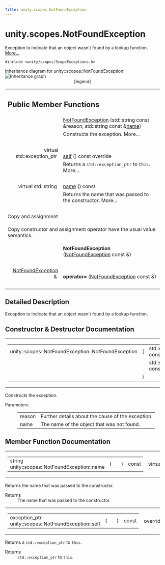 ```yaml
---
Title: unity.scopes.NotFoundException
---
```


# unity.scopes.NotFoundException

<p>Exception to indicate that an object wasn't found by a lookup function.  
<a href="#details">More...</a></p>
<p><code>#include &lt;unity/scopes/ScopeExceptions.h&gt;</code></p>
Inheritance diagram for unity::scopes::NotFoundException:
<img src="https://developer.ubuntu.com/static/devportal_uploaded/56f983b2-6fb8-461f-b0e4-d9b3eba4403e-../unity.scopes.NotFoundException/classunity_1_1scopes_1_1_not_found_exception__inherit__graph.png" border="0" usemap="#unity_1_1scopes_1_1_not_found_exception_inherit__map" alt="Inheritance graph"/>
<map name="unity_1_1scopes_1_1_not_found_exception_inherit__map" id="unity_1_1scopes_1_1_not_found_exception_inherit__map">
</map>
<center><span class="legend">[legend]</span></center>
<table class="memberdecls">
<tr class="heading"><td colspan="2"><h2 class="groupheader">
Public Member Functions</h2></td></tr>
<tr class="memitem:adcda23015482c9a3fd7d7890ab152b9f"><td class="memItemLeft" align="right" valign="top">&#160;</td><td class="memItemRight" valign="bottom"><a class="el" href="#adcda23015482c9a3fd7d7890ab152b9f">NotFoundException</a> (std::string const &amp;reason, std::string const &amp;<a class="el" href="#a7a27983f2cfa8034f2dccb67a996730b">name</a>)</td></tr>
<tr class="memdesc:adcda23015482c9a3fd7d7890ab152b9f"><td class="mdescLeft">&#160;</td><td class="mdescRight">Constructs the exception.  More...<br /></td></tr>
<tr class="separator:adcda23015482c9a3fd7d7890ab152b9f"><td class="memSeparator" colspan="2">&#160;</td></tr>
<tr class="memitem:a649bfe3375d8e276394a73c07908411d"><td class="memItemLeft" align="right" valign="top">virtual std::exception_ptr&#160;</td><td class="memItemRight" valign="bottom"><a class="el" href="#a649bfe3375d8e276394a73c07908411d">self</a> () const override</td></tr>
<tr class="memdesc:a649bfe3375d8e276394a73c07908411d"><td class="mdescLeft">&#160;</td><td class="mdescRight">Returns a <code>std::exception_ptr</code> to <code>this</code>.  More...<br /></td></tr>
<tr class="separator:a649bfe3375d8e276394a73c07908411d"><td class="memSeparator" colspan="2">&#160;</td></tr>
<tr class="memitem:a7a27983f2cfa8034f2dccb67a996730b"><td class="memItemLeft" align="right" valign="top">virtual std::string&#160;</td><td class="memItemRight" valign="bottom"><a class="el" href="#a7a27983f2cfa8034f2dccb67a996730b">name</a> () const </td></tr>
<tr class="memdesc:a7a27983f2cfa8034f2dccb67a996730b"><td class="mdescLeft">&#160;</td><td class="mdescRight">Returns the name that was passed to the constructor.  More...<br /></td></tr>
<tr class="separator:a7a27983f2cfa8034f2dccb67a996730b"><td class="memSeparator" colspan="2">&#160;</td></tr>
<tr><td colspan="2">Copy and assignment</td></tr>
<tr><td colspan="2"><p>Copy constructor and assignment operator have the usual value semantics. </p>
</td></tr>
<tr class="memitem:a4d2e1c742216f117a0fb1cccf1f3c888"><td class="memItemLeft" align="right" valign="top">
&#160;</td><td class="memItemRight" valign="bottom"><b>NotFoundException</b> (<a class="el" href="index.html">NotFoundException</a> const &amp;)</td></tr>
<tr class="separator:a4d2e1c742216f117a0fb1cccf1f3c888"><td class="memSeparator" colspan="2">&#160;</td></tr>
<tr class="memitem:a72645a19ae6ac64dfecba4bcb0a9dcbe"><td class="memItemLeft" align="right" valign="top">
<a class="el" href="index.html">NotFoundException</a> &amp;&#160;</td><td class="memItemRight" valign="bottom"><b>operator=</b> (<a class="el" href="index.html">NotFoundException</a> const &amp;)</td></tr>
<tr class="separator:a72645a19ae6ac64dfecba4bcb0a9dcbe"><td class="memSeparator" colspan="2">&#160;</td></tr>
</table>
<a name="details" id="details"></a><h2 class="groupheader">Detailed Description</h2>
<p>Exception to indicate that an object wasn't found by a lookup function. </p>
<h2 class="groupheader">Constructor &amp; Destructor Documentation</h2>
<table class="mlabels">
<tr>
<td class="mlabels-left">
<table class="memname">
<tr>
<td class="memname">unity::scopes::NotFoundException::NotFoundException </td>
<td>(</td>
<td class="paramtype">std::string const &amp;&#160;</td>
<td class="paramname"><em>reason</em>, </td>
</tr>
<tr>
<td class="paramkey"></td>
<td></td>
<td class="paramtype">std::string const &amp;&#160;</td>
<td class="paramname"><em>name</em>&#160;</td>
</tr>
<tr>
<td></td>
<td>)</td>
<td></td><td></td>
</tr>
</table>
</td>
<td class="mlabels-right">
<span class="mlabels"><span class="mlabel">explicit</span></span>  </td>
</tr>
</table>
<p>Constructs the exception. </p>
<dl class="params"><dt>Parameters</dt><dd>
<table class="params">
<tr><td class="paramname">reason</td><td>Further details about the cause of the exception. </td></tr>
<tr><td class="paramname">name</td><td>The name of the object that was not found. </td></tr>
</table>
</dd>
</dl>
<h2 class="groupheader">Member Function Documentation</h2>
<table class="mlabels">
<tr>
<td class="mlabels-left">
<table class="memname">
<tr>
<td class="memname">string unity::scopes::NotFoundException::name </td>
<td>(</td>
<td class="paramname"></td><td>)</td>
<td> const</td>
</tr>
</table>
</td>
<td class="mlabels-right">
<span class="mlabels"><span class="mlabel">virtual</span></span>  </td>
</tr>
</table>
<p>Returns the name that was passed to the constructor. </p>
<dl class="section return"><dt>Returns</dt><dd>The name that was passed to the constructor. </dd></dl>
<table class="mlabels">
<tr>
<td class="mlabels-left">
<table class="memname">
<tr>
<td class="memname">exception_ptr unity::scopes::NotFoundException::self </td>
<td>(</td>
<td class="paramname"></td><td>)</td>
<td> const</td>
</tr>
</table>
</td>
<td class="mlabels-right">
<span class="mlabels"><span class="mlabel">override</span><span class="mlabel">virtual</span></span>  </td>
</tr>
</table>
<p>Returns a <code>std::exception_ptr</code> to <code>this</code>. </p>
<dl class="section return"><dt>Returns</dt><dd><code>std::exception_ptr</code> to <code>this</code>. </dd></dl>
